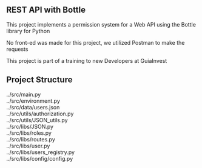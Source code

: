 ## REST API with Bottle

This project implements a permission system for a Web API using the Bottle library for Python

No front-ed was made for this project, we utilized Postman to make the requests

This project is part of a training to new Developers at GuiaInvest

## Project Structure

../src/main.py  
../src/environment.py  
../src/data/users.json  
../src/utils/authorization.py  
../src/utils/JSON_utils.py  
../src/libs/JSON.py  
../src/libs/roles.py  
../src/libs/routes.py  
../src/libs/user.py  
../src/libs/users_registry.py  
../src/libs/config/config.py  
